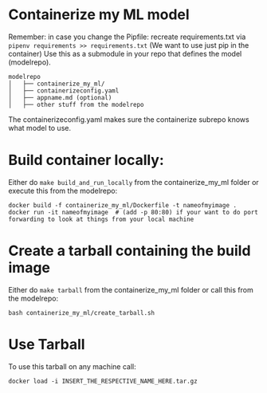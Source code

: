 # Containerize my ML model

Remember: in case you change the Pipfile: recreate requirements.txt via `pipenv requirements >> requirements.txt` (We want to use just pip in the container)
Use this as a submodule in your repo that defines the model (modelrepo).

```
modelrepo
│   ├── containerize_my_ml/
│   ├── containerizeconfig.yaml
│   ├── appname.md (optional)
│   ├── other stuff from the modelrepo
```

The containerizeconfig.yaml makes sure the containerize subrepo knows what model to use.

# Build container locally:

Either do `make build_and_run_locally` from the containerize_my_ml folder or execute this from the modelrepo:
```
docker build -f containerize_my_ml/Dockerfile -t nameofmyimage .  
docker run -it nameofmyimage  # (add -p 80:80) if your want to do port forwarding to look at things from your local machine
```

# Create a tarball containing the build image

Either do `make tarball` from the containerize_my_ml folder or call this from the modelrepo:
```
bash containerize_my_ml/create_tarball.sh
```

# Use Tarball

To use this tarball on any machine call:
```
docker load -i INSERT_THE_RESPECTIVE_NAME_HERE.tar.gz
```